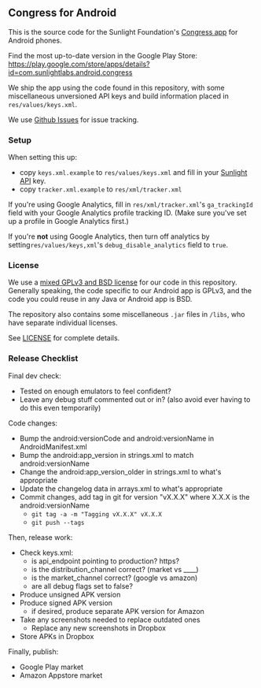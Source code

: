 ## Congress for Android

This is the source code for the Sunlight Foundation's [Congress app](http://congress.sunlightfoundation.com) for Android phones.

Find the most up-to-date version in the Google Play Store: https://play.google.com/store/apps/details?id=com.sunlightlabs.android.congress

We ship the app using the code found in this repository, with some miscellaneous unversioned API keys and build information placed in `res/values/keys.xml`.

We use [Github Issues](/sunlightlabs/congress-android/issues) for issue tracking.

### Setup

When setting this up:

* copy `keys.xml.example` to `res/values/keys.xml` and fill in your [Sunlight API](http://services.sunlightlabs.com) key.
* copy `tracker.xml.example` to `res/xml/tracker.xml`

If you're using Google Analytics, fill in `res/xml/tracker.xml`'s `ga_trackingId` field with your Google Analytics profile tracking ID. (Make sure you've set up a profile in Google Analytics first.)

If you're **not** using Google Analytics, then turn off analytics by setting`res/values/keys,xml`'s `debug_disable_analytics` field to `true`.



### License

We use a [mixed GPLv3 and BSD license](LICENSE) for our code in this repository. Generally speaking, the code specific to our Android app is GPLv3, and the code you could reuse in any Java or Android app is BSD.

The repository also contains some miscellaneous `.jar` files in `/libs`, who have separate individual licenses.

See [LICENSE](LICENSE) for complete details.


### Release Checklist

Final dev check:

* Tested on enough emulators to feel confident?
* Leave any debug stuff commented out or in? (also avoid ever having to do this even temporarily)

Code changes:

* Bump the android:versionCode and android:versionName in AndroidManifest.xml
* Bump the android:app_version in strings.xml to match android:versionName
* Change the android:app_version_older in strings.xml to what's appropriate
* Update the changelog data in arrays.xml to what's appropriate
* Commit changes, add tag in git for version "vX.X.X" where X.X.X is the android:versionName
  - `git tag -a -m "Tagging vX.X.X" vX.X.X`
  - `git push --tags`

Then, release work:

* Check keys.xml:
  - is api_endpoint pointing to production? https?
  - is the distribution_channel correct? (market vs ____)
  - is the market_channel correct? (google vs amazon)
  - are all debug flags set to false?
* Produce unsigned APK version
* Produce signed APK version
  - if desired, produce separate APK version for Amazon
* Take any screenshots needed to replace outdated ones
  - Replace any new screenshots in Dropbox
* Store APKs in Dropbox

Finally, publish:

* Google Play market
* Amazon Appstore market
